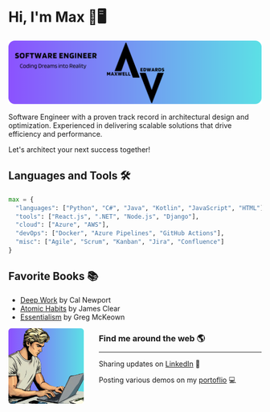 # Hi, I'm Max 👋🖥️

<img src="./images/banner-rounded.png" alt="banner that says Maxwell Edwards - Software Engineer">

Software Engineer with a proven track record in architectural design and optimization. Experienced in delivering scalable solutions that drive efficiency and performance.

Let's architect your next success together!

## Languages and Tools 🛠️

```python
max = {
  "languages": ["Python", "C#", "Java", "Kotlin", "JavaScript", "HTML"],
  "tools": ["React.js", ".NET", "Node.js", "Django"],
  "cloud": ["Azure", "AWS"],
  "devOps": ["Docker", "Azure Pipelines", "GitHub Actions"],
  "misc": ["Agile", "Scrum", "Kanban", "Jira", "Confluence"]
}
```

## Favorite Books 📚

- [Deep Work](https://positivepsychology.com/deep-work/) by Cal Newport
- [Atomic Habits](https://jamesclear.com/atomic-habits) by James Clear
- [Essentialism](https://pocketwisdom.blog/2021/08/16/essentialism-by-greg-mckeown/) by Greg McKeown

<a href="https://maxedwards.io/"><img align="left" height="150" src="./images/blonde-programmer-rounded.png" style="max-width: 100%; display: inline-block; margin-right: 30px;"></a>

### Find me around the web 🌎

<hr style="margin-top:-5px; margin-bottom: 5px;">

Sharing updates on [LinkedIn](https://linkedin.com/in/maxwell-edwards20/) 💼

Posting various demos on my [portoflio](https://maxedwards.io) 💻
